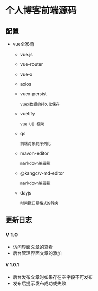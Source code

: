 # 个人博客前端源码

## 配置

- vue全家桶

  - vue.js

  - vue-router

  - vue-x

  - axios

  - vuex-persist 

    ```
    vuex数据的持久化保存
    ```

  - vuetify

    ```
    vue UI 框架
    ```

  - qs

    ```
    前端对象的序列化
    ```

  - mavon-editor

    ```
    markdown编辑器
    ```

  - @kangc/v-md-editor

    ```
    markdown编辑器
    ```

  - dayjs

    ```
    时间戳日期格式的转换
    ```

## 更新日志

### V 1.0

- 访问界面文章的查看
- 后台管理界面文章的添加

#### V 1.0.1
- 后台发布文章时如果存在空字段不可发布
- 发布后提示发布成功或失败